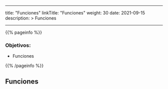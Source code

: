 
---
title: "Funciones"
linkTitle: "Funciones"
weight: 30
date: 2021-09-15
description: >
  Funciones

---

{{% pageinfo %}}
### Objetivos:
* Funciones

{{% /pageinfo %}}

## Funciones
